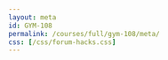 ```yaml
---
layout: meta
id: GYM-108
permalink: /courses/full/gym-108/meta/
css: [/css/forum-hacks.css]
---
```

